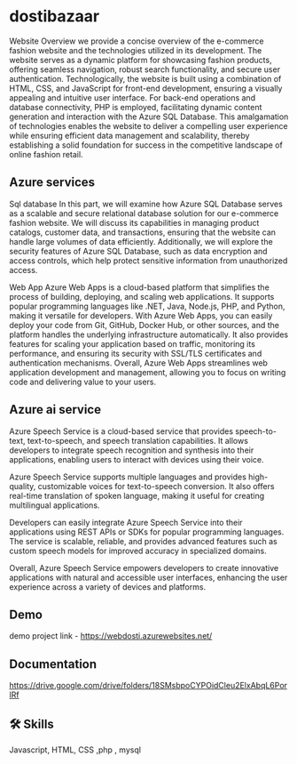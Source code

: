 
# dostibazaar

Website Overview we provide a concise overview of the e-commerce fashion website and the technologies utilized in its development. The website serves as a dynamic platform for showcasing fashion products, offering seamless navigation, robust search functionality, and secure user authentication.
Technologically, the website is built using a combination of HTML, CSS, and JavaScript for front-end development, ensuring a visually appealing and intuitive user interface. For back-end operations and database connectivity, PHP is employed, facilitating dynamic content generation and interaction with the Azure SQL Database.
This amalgamation of technologies enables the website to deliver a compelling user experience while ensuring efficient data management and scalability, thereby establishing a solid foundation for success in the competitive landscape of online fashion retail.




## Azure services

Sql database
In this part, we will examine how Azure SQL Database serves as a scalable and secure relational database solution for our e-commerce fashion website. We will discuss its capabilities in managing product catalogs, customer data, and transactions, ensuring that the website can handle large volumes of data efficiently. Additionally, we will explore the security features of Azure SQL Database, such as data encryption and access controls, which help protect sensitive information from unauthorized access.

Web App
Azure Web Apps is a cloud-based platform that simplifies the process of building, deploying, and scaling web applications. It supports popular programming languages like .NET, Java, Node.js, PHP, and Python, making it versatile for developers. With Azure Web Apps, you can easily deploy your code from Git, GitHub, Docker Hub, or other sources, and the platform handles the underlying infrastructure automatically. It also provides features for scaling your application based on traffic, monitoring its performance, and ensuring its security with SSL/TLS certificates and authentication mechanisms. Overall, Azure Web Apps streamlines web application development and management, allowing you to focus on writing code and delivering value to your users.
## Azure ai service

Azure Speech Service is a cloud-based service that provides speech-to-text, text-to-speech, and speech translation capabilities. It allows developers to integrate speech recognition and synthesis into their applications, enabling users to interact with devices using their voice.

Azure Speech Service supports multiple languages and provides high-quality, customizable voices for text-to-speech conversion. It also offers real-time translation of spoken language, making it useful for creating multilingual applications.

Developers can easily integrate Azure Speech Service into their applications using REST APIs or SDKs for popular programming languages. The service is scalable, reliable, and provides advanced features such as custom speech models for improved accuracy in specialized domains.

Overall, Azure Speech Service empowers developers to create innovative applications with natural and accessible user interfaces, enhancing the user experience across a variety of devices and platforms.
## Demo

demo project link - https://webdosti.azurewebsites.net/






## Documentation

https://drive.google.com/drive/folders/18SMsbpoCYPOidCleu2ElxAbqL6PorlRf


## 🛠 Skills
Javascript, HTML, CSS ,php , mysql





